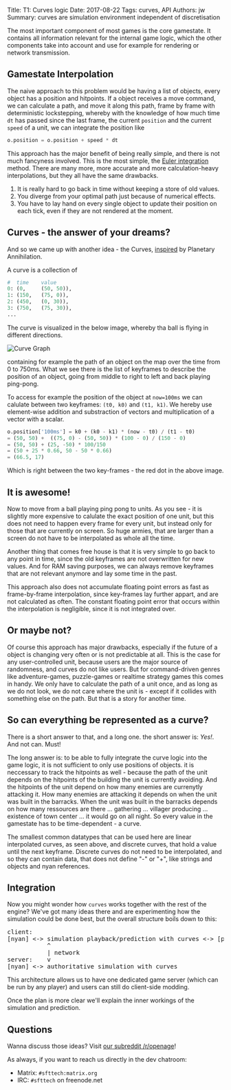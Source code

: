 Title: T1: Curves logic
Date: 2017-08-22
Tags: curves, API
Authors: jw
Summary: curves are simulation environment independent of discretisation

The most important component of most games is the core gamestate. It contains all information relevant for the internal game logic, which the other components take into account and use for example for rendering or network transmission.

## Gamestate Interpolation

The naive approach to this problem would be having a list of objects, every object has a position and hitpoints. If a object receives a move command, we can calculate a path, and move it along this path, frame by frame with deterministic lockstepping, whereby with the knowledge of how much time `dt` has passed since the last frame, the current `position` and the current `speed` of a unit, we can integrate the position like

``` python
o.position = o.position + speed * dt
```

This approach has the major benefit of being really simple, and there is not much fancyness involved.
This is the most simple, the [Euler integration](https://en.wikipedia.org/wiki/Euler_method) method.
There are many more, more accurate and more calculation-heavy interpolations, but they all have the same drawbacks.

1. It is really hard to go back in time without keeping a store of old values.
2. You diverge from your optimal path just because of numerical effects.
3. You have to lay hand on every single object to update their position on each tick, even if they are not rendered at the moment.

## Curves - the answer of your dreams?

And so we came up with another idea - the Curves, [inspired](https://blog.forrestthewoods.com/the-tech-of-planetary-annihilation-chronocam-292e3d6b169a#.lmxbu3vld) by Planetary Annihilation.

A curve is a collection of

``` python
#  time    value
0: (0,     (50, 50)),
1: (150,   (75, 0)),
2: (450,   (0, 30)),
3: (750,   (75, 30)),
...
```

The curve is visualized in the below image, whereby tha ball is flying in different directions.

![Curve Graph]({static}/images/T0001-timeline.png)

containing for example the path of an object on the map over the time from 0 to 750ms.
What we see there is the list of keyframes to describe the position of an object, going from middle to right to left and back playing ping-pong.

To access for example the position of the object at `now=100ms` we can calulate between two keyframes: `(t0, k0)` and `(t1, k1)`. We hereby use element-wise addition and substraction of vectors and multiplication of a vector with a scalar.

``` python
o.position['100ms'] = k0 + (k0 - k1) * (now - t0) / (t1 - t0)
= (50, 50) +  ((75, 0) - (50, 50)) * (100 - 0) / (150 - 0)
= (50, 50) + (25, -50) * 100/150
= (50 + 25 * 0.66, 50 - 50 * 0.66)
= (66.5, 17)
```

Which is right between the two key-frames - the red dot in the above image.

## It is awesome!

Now to move from a ball playing ping pong to units.
As you see - it is slightly more expensive to calulate the exact position of one unit, but this does not need to happen every frame for every unit, but instead only for those that are currently on screen. So huge armies, that are larger than a screen do not have to be interpolated as whole all the time.

Another thing that comes free house is that it is very simple to go back to any point in time, since the old keyframes are not overwritten for new values.
And for RAM saving purposes, we can always remove keyframes that are not relevant anymore and lay some time in the past.

This approach also does not accumulate floating point errors as fast as frame-by-frame interpolation, since key-frames lay further appart, and are not calculated as often.
The constant floating point error that occurs within the interpolation is negligible, since it is not integrated over.

## Or maybe not?

Of course this approach has major drawbacks, especially if the future of a object is changing very often or is not predictable at all. This is the case for any user-controlled unit, because users are the major source of randomness, and curves do not like users.
But for command-driven genres like adventure-games, puzzle-games or realtime strategy games this comes in handy.
We only have to calculate the path of a unit once, and as long as we do not look, we do not care where the unit is - except if it collides with something else on the path. But that is a story for another time.

## So can everything be represented as a curve?

There is a short answer to that, and a long one. the short answer is: *Yes!*. And not can. Must!

The long answer is: to be able to fully integrate the curve logic into the game logic, it is not sufficient to only use positions of objects. it is neccessary to track the hitpoints as well - because the path of the unit depends on the hitpoints of the building the unit is currently avoiding.
And the hitpoints of the unit depend on how many enemies are currenytly attacking it. How many enemies are attacking it depends on when the unit was built in the barracks. When the unit was built in the barracks depends on how many ressources are there ... gathering ... villager producing ... existence of town center ... it would go on all night.
So every value in the gamestate has to be time-dependent - a curve.

The smallest common datatypes that can be used here are linear interpolated curves, as seen above, and discrete curves, that hold a value until the next keyframe.
Discrete curves do not need to be interpolated, and so they can contain data, that does not define "-" or "+", like strings and objects and nyan references.


## Integration

Now you might wonder how `curves` works together with the rest of the engine?
We've got many ideas there and are experimenting how the simulation could be done best,
but the overall structure boils down to this:

<pre>
client:
[nyan] <-> simulation playback/prediction with curves <-> [presenter: gui, renderer, audio]
           ^
           | network
server:    v
[nyan] <-> authoritative simulation with curves
</pre>

This architecture allows us to have one dedicated game server (which can be run by any player)
and users can still do client-side modding.

Once the plan is more clear we'll explain the inner workings of the simulation and prediction.

## Questions

Wanna discuss those ideas? Visit [our subreddit /r/openage](https://reddit.com/r/openage)!

As always, if you want to reach us directly in the dev chatroom:

* Matrix: `#sfttech:matrix.org`
* IRC: `#sfttech` on freenode.net

